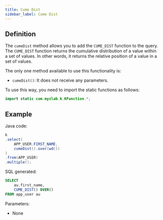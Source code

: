 ```yaml
---
title: Cume Dist
sidebar_label: Cume Dist
---
```


## Definition

The `cumeDist` method allows you to add the `CUME_DIST` function to the query. The `CUME_DIST` function returns the cumulative distribution of a value within a set of values. In other words, it returns the relative position of a value in a set of values.

The only one method available to use this functionality is:

- `cumeDist()`: It does not receive any parameters.

To use this way, you need to import the static functions as follows:

```java
import static com.myzlab.k.KFunction.*;
```

## Example

Java code:

```java
k
.select(
    APP_USER.FIRST_NAME,
    cumeDist().over(wd())
)
.from(APP_USER)
.multiple();
```

SQL generated:

```sql
SELECT
    au.first_name,
    CUME_DIST() OVER()
FROM app_user au
```

Parameters:

- None